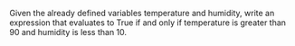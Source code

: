 Given the already defined variables temperature and humidity, write an expression that evaluates to True if and only if temperature is greater than 90 and humidity is less than 10.

